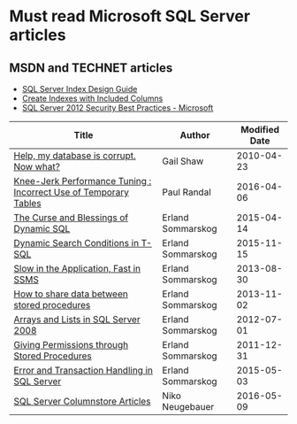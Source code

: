 # Must read Microsoft SQL Server articles


## MSDN and TECHNET articles
 - [SQL Server Index Design Guide](https://technet.microsoft.com/en-us/library/jj835095.aspx)
 - [Create Indexes with Included Columns](https://msdn.microsoft.com/en-us/library/ms190806.aspx)
 - [SQL Server 2012 Security Best Practices - Microsoft](http://download.microsoft.com/download/8/f/a/8fabacd7-803e-40fc-adf8-355e7d218f4c/sql_server_2012_security_best_practice_whitepaper_apr2012.docx)


| Title                                                              | Author            | Modified Date |
|--------------------------------------------------------------------|-------------------|---------------|
| [Help, my database is corrupt. Now what?]                          | Gail Shaw         | 2010-04-23    |
| [Knee-Jerk Performance Tuning : Incorrect Use of Temporary Tables] | Paul Randal       | 2016-04-06    |
| [The Curse and Blessings of Dynamic SQL]                           | Erland Sommarskog | 2015-04-14    |
| [Dynamic Search Conditions in T-SQL]                               | Erland Sommarskog | 2015-11-15    |
| [Slow in the Application, Fast in SSMS]                            | Erland Sommarskog | 2013-08-30    |
| [How to share data between stored procedures]                      | Erland Sommarskog | 2013-11-02    |
| [Arrays and Lists in SQL Server 2008]                              | Erland Sommarskog | 2012-07-01    |
| [Giving Permissions through Stored Procedures]                     | Erland Sommarskog | 2011-12-31    |
| [Error and Transaction Handling in SQL Server]                     | Erland Sommarskog | 2015-05-03    |
| [SQL Server Columnstore Articles]                                  | Niko Neugebauer   | 2016-05-09    |


[Help, my database is corrupt. Now what?]:http://www.sqlservercentral.com/articles/Corruption/65804/
[Knee-Jerk Performance Tuning : Incorrect Use of Temporary Tables]:http://sqlperformance.com/2016/04/t-sql-queries/knee-jerk-temporary-tables
[The Curse and Blessings of Dynamic SQL]:http://sommarskog.se/dyn-search.html
[Dynamic Search Conditions in T-SQL]:http://www.sommarskog.se/dynamic_sql.html
[Slow in the Application, Fast in SSMS]:http://www.sommarskog.se/query-plan-mysteries.html
[How to share data between stored procedures]:http://www.sommarskog.se/share_data.html
[Arrays and Lists in SQL Server 2008]:http://www.sommarskog.se/arrays-in-sql-2008.html
[Giving Permissions through Stored Procedures]:http://www.sommarskog.se/grantperm.html
[Error and Transaction Handling in SQL Server]:http://www.sommarskog.se/error_handling/Part1.html
[SQL Server Columnstore Articles]:http://www.nikoport.com/columnstore/

